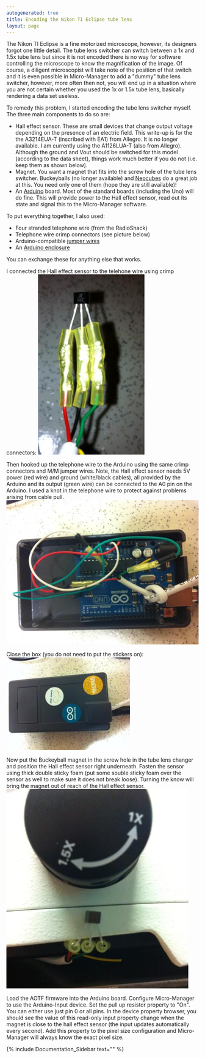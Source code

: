```yaml
---
autogenerated: true
title: Encoding the Nikon TI Eclipse tube lens
layout: page
---
```


The Nikon TI Eclipse is a fine motorized microscope, however, its
designers forgot one little detail. The tube lens switcher can switch
between a 1x and 1.5x tube lens but since it is not encoded there is no
way for software controlling the microscope to know the magnification of
the image. Of course, a diligent microscopist will take note of the
position of that switch and it is even possible in Micro-Manager to add
a "dummy" tube lens switcher, however, more often then not, you will end
up in a situation where you are not certain whether you used the 1x or
1.5x tube lens, basically rendering a data set useless.

To remedy this problem, I started encoding the tube lens switcher
myself. The three main components to do so are:

-   Hall effect sensor. These are small devices that change output
    voltage depending on the presence of an electric field. This
    write-up is for the the A3214EUA-T (inscribed with EA1) from
    Allegro. It is no longer available. I am currently using the
    A1126LUA-T (also from Allegro). Although the ground and Vout should
    be switched for this model (according to the data sheet), things
    work much better if you do not (i.e. keep them as shown below).
-   Magnet. You want a magnet that fits into the screw hole of the tube
    lens switcher. Buckeyballs (no longer available) and
    [Neocubes](http://www.theneocube.com/) do a great job at this. You
    need only one of them (hope they are still available)!
-   An [Arduino](http://arduino.org) board. Most of the standard boards
    (including the Uno) will do fine. This will provide power to the
    Hall effect sensor, read out its state and signal this to the
    Micro-Manager software.

To put everything together, I also used:

-   Four stranded telephone wire (from the RadioShack)
-   Telephone wire crimp connectors (see picture below)
-   Arduino-compatible [jumper
    wires](https://www.sparkfun.com/products/11026)
-   An [Arduino enclosure](https://www.sparkfun.com/products/10088)

You can exchange these for anything else that works.

I connected the Hall effect sensor to the telehone wire using crimp
connectors: ![](media/Sensorb.jpg "fig:media/Sensorb.jpg")

Then hooked up the telephone wire to the Arduino using the same crimp
connectors and M/M jumper wires. Note, the Hall effect sensor needs 5V
power (red wire) and ground (white/black cables), all provided by the
Arduino and its output (green wire) can be connected to the A0 pin on
the Arduino. I used a knot in the telephone wire to protect against
problems arising from cable pull. ![](media/Arduinob.jpg "fig:media/Arduinob.jpg")

Close the box (you do not need to put the stickers on):
![](media/Boxb.jpg "fig:media/Boxb.jpg")

Now put the Buckeyball magnet in the screw hole in the tube lens changer
and position the Hall effect sensor right underneath. Fasten the sensor
using thick double sticky foam (put some souble sticky foam over the
sensor as well to make sure it does not break loose). Turning the know
will bring the magnet out of reach of the Hall effect sensor.
![](media/Swictherb.jpg "fig:media/Swictherb.jpg")

Load the AOTF firmware into the Arduino board. Configure Micro-Manager
to use the Arduino-Input device. Set the pull up resistor property to
"On". You can either use just pin 0 or all pins. In the device property
browser, you should see the value of this read-only input property
change when the magnet is close to the hall effect sensor (the input
updates automatically every second). Add this property to the pixel size
configuration and Micro-Manager will always know the exact pixel size.

{% include Documentation_Sidebar text="" %}
